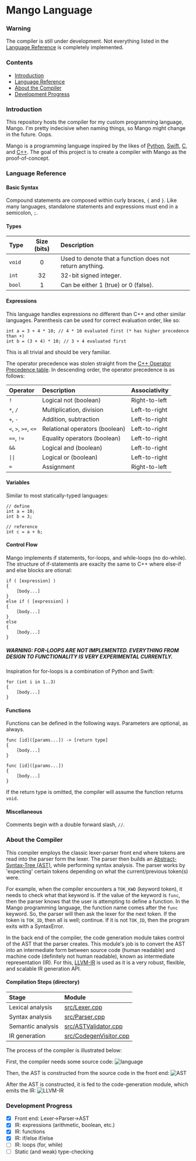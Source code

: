 # Mango Language

### Warning
The compiler is still under development. Not everything listed in the [Language Reference](#language-reference) is completely implemented.

### Contents

- [Introduction](#introduction)
- [Language Reference](#language-reference)
- [About the Compiler](#about-the-compiler)
- [Development Progress](#development-progress)

### Introduction
This repository hosts the compiler for my custom programming language,
Mango. I'm pretty indecisive when naming things, so Mango might change in
the future. Oops.

Mango is a programming language inspired by the likes of
[Python](https://www.python.org/), [Swift](https://developer.apple.com/swift/),
[C](https://en.wikipedia.org/wiki/C_%28programming_language%29), and
[C++](https://en.wikipedia.org/wiki/C%2B%2B). The goal of this project is to
create a compiler with Mango as the proof-of-concept.    

### Language Reference

#### Basic Syntax

Compound statements are composed within curly braces, `{` and `}`. Like many
languages, standalone statements and expressions must end in a semicolon, `;`.

#### Types

| Type   | Size (bits) | Description                                              |
| :--    | :--:        | :--                                                      |
| `void` | 0           | Used to denote that a function does not return anything. |
| `int`  | 32          | 32-bit signed integer.                                   |
| `bool` | 1           | Can be either 1 (true) or 0 (false).                     |

#### Expressions

This language handles expressions no different than C++ and other similar
languages. Parenthesis can be used for correct evaluation order, like so:
```
int a = 3 + 4 * 10; // 4 * 10 evaluated first (* has higher precedence than +)
int b = (3 + 4) * 10; // 3 + 4 evaluated first
```
This is all trivial and should be very familiar.

The operator precedence was stolen straight from the [C++ Operator Precedence
table](https://en.cppreference.com/w/cpp/language/operator_precedence). In
descending order, the operator precedence is as follows:

| Operator             | Description                    | Associativity  |
| :--                  | :--                            | :--            |
| `!`                  | Logical not (boolean)          | Right-to-left  |
| `*`, `/`             | Multiplication, division       | Left-to-right  |
| `+`, `-`             | Addition, subtraction          | Left-to-right  |
| `<`, `>`, `>=`, `<=` | Relational operators (boolean) | Left-to-right  |
| `==`, `!=`           | Equality operators (boolean)   | Left-to-right  |
| `&&`                 | Logical and (boolean)          | Left-to-right  |
| `\|\|`               | Logical or (boolean)           | Left-to-right  |
| `=`                  | Assignment                     | Right-to-left  |

#### Variables

Similar to most statically-typed languages:
```
// define
int a = 10;
int b = 3;

// reference
int c = a + b;
```

#### Control Flow

Mango implements if statements, for-loops, and while-loops (no do-while). The
structure of if-statements are exaclty the same to C++ where else-if and else
blocks are otional:
```
if ( [expression] )
{
    [body...]
}
else if ( [expression] )
{
    [body...]
}
else
{
    [body...]
}
```

##### WARNING: FOR-LOOPS ARE NOT IMPLEMENTED. EVERYTHING FROM DESIGN TO FUNCTIONALITY IS VERY EXPERIMENTAL CURRENTLY.
Inspiration for for-loops is a combination of Python and Swift:
```
for (int i in 1..3)
{
    [body...]
}
```

#### Functions

Functions can be defined in the following ways. Parameters are optional, as always.
```
func [id]([params...]) -> [return type]
{
    [body...]
}
```
```
func [id]([params...])
{
    [body...]
}
```
If the return type is omitted, the compiler will assume the function returns `void`.

#### Miscellaneous

Comments begin with a double forward slash, `//`.

### About the Compiler

This compiler employs the classic lexer-parser front end where tokens are read
into the parser form the lexer. The parser then builds an [Abstract-Syntax-Tree
(AST)](https://en.wikipedia.org/wiki/Abstract_syntax_tree), while performing
syntax analysis. The parser works by 'expecting' certain tokens depending on
what the current/previous token(s) were. 

For example, when the compiler encounters a `TOK_KWD` (keyword token), it needs
to check what that keyword is. If the value of the keyword is `func`, then the
parser knows that the user is attempting to define a function. In the Mango
programming language, the function name comes after the `func` keyword. So, the
parser will then ask the lexer for the next token. If the token is `TOK_ID`,
then all is well; continue. If it is not `TOK_ID`, then the program exits with
a SyntaxError.

In the back end of the compiler, the code generation module takes control of the
AST that the parser creates. This module's job is to convert the AST into an
intermediate form between source code (human readable) and machine code
(definitely not human readable), known as intermediate representation (IR). For
this, [LLVM-IR](https://llvm.org/docs/LangRef.html) is used as it is a very
robust, flexible, and scalable IR generation API.

#### Compilation Steps (directory)
| Stage                | Module                                              |
| :--                  | :--                                                 |
| Lexical analysis     | [src/Lexer.cpp](src/Lexer.cpp)                      |
| Syntax analysis      | [src/Parser.cpp](src/Parser.cpp)                    |
| Semantic analysis    | [src/ASTValidator.cpp](src/ASTValidator.cpp)        |
| IR generation        | [src/CodegenVisitor.cpp](src/CodegenVisitor.cpp)    |

The process of the compiler is illustrated below:

First, the compiler needs some source code:
![language](https://user-images.githubusercontent.com/58391520/157451845-a0c21836-bf69-483f-8d8c-fa6fdd49ba5a.png)

Then, the AST is constructed from the source code in the front end:
![AST](https://user-images.githubusercontent.com/58391520/157453597-a025783d-a71e-49f7-868b-644907fb738f.png)

After the AST is constructed, it is fed to the code-generation module, which
emits the IR:
![LLVM-IR](https://user-images.githubusercontent.com/58391520/157454073-f8acd217-76a9-4789-99d2-eb002e03a6bf.png)

### Development Progress

- [x] Front end: Lexer->Parser->AST
- [x] IR: expressions (arithmetic, boolean, etc.)
- [x] IR: functions
- [x] IR: if/else if/else
- [ ] IR: loops (for, while)
- [ ] Static (and weak) type-checking
